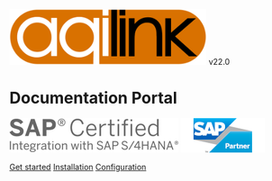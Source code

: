 <!-- _coverpage.md -->

<img src="_media/logo_aqilink.png" width="350"/> <span title="Latest Version">v22.0</span>

# Documentation Portal

<a href="https://www.sap.com/dmc/exp/2013_09_adpd/enEN/#/partners?search=aqipro&id=p:5f07cf56-d575-42ea-923b-ccf00c46ed08" target="_blank" title="Open SAP Certified Solution Directory"><img src="_media/logo_sap_certified_1.png" alt="SAP certified integration" width="300"/></a>&nbsp;<a href="https://pf-prod-sapit-partner-prod.cfapps.eu10.hana.ondemand.com/profile/0002752567" target="_blank" title="Open aqipro on SAP Partner portal"><img src="_media/logo_sap_partner_1.png" alt="SAP Partner" width="150"/></a>

<!-- Hyland Nuxeo | Amazon S3 -->

[Get started](#get-started)
[Installation](installation/)
[Configuration](configuration/)